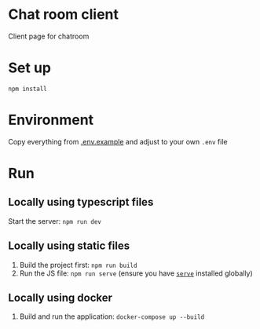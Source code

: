 # Chat room client

Client page for chatroom

# Set up

```
npm install
```

# Environment
Copy everything from [.env.example](.env.example) and adjust to your own `.env` file

# Run
## Locally using typescript files
Start the server: `npm run dev`

## Locally using static files
1. Build the project first: `npm run build`
2. Run the JS file: `npm run serve` (ensure you have [`serve`](https://www.npmjs.com/package/serve) installed globally)

## Locally using docker
1. Build and run the application: `docker-compose up --build`
